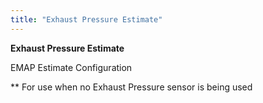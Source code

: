 ```yaml
---
title: "Exhaust Pressure Estimate"
---
```


**Exhaust Pressure Estimate**

EMAP Estimate Configuration&nbsp;

\*\* For use when no Exhaust Pressure sensor is being used

